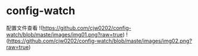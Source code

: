 # config-watch
配置文件查看
!(https://github.com/cjw0202/config-watch/blob/maste/images/img01.png?raw=true)
!(https://github.com/cjw0202/config-watch/blob/maste/images/img02.png?raw=true)
